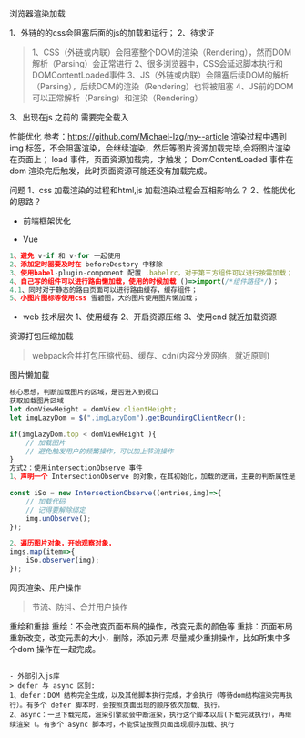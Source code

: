 浏览器渲染加载

1、外链的的css会阻塞后面的js的加载和运行；
2、待求证
> 1、CSS（外链或内联）会阻塞整个DOM的渲染（Rendering），然而DOM解析（Parsing）会正常进行
2、很多浏览器中，CSS会延迟脚本执行和DOMContentLoaded事件
3、JS（外链或内联）会阻塞后续DOM的解析（Parsing），后续DOM的渲染（Rendering）也将被阻塞
4、JS前的DOM可以正常解析（Parsing）和渲染（Rendering）

3、出现在js 之前的<link href="file.css"> 需要完全载入

性能优化
参考：https://github.com/Michael-lzg/my--article
渲染过程中遇到img 标签，不会阻塞渲染，会继续渲染，然后等图片资源加载完毕,会将图片渲染在页面上；
load 事件，页面资源加载完，才触发；
DomContentLoaded 事件在dom 渲染完后触发，此时页面资源可能还没有加载完成。


问题
1、css 加载渲染的过程和html,js 加载渲染过程会互相影响么？
2、性能优化的思路？

- 前端框架优化

- Vue
```javascript
1、避免 v-if 和 v-for 一起使用
2、添加定时器要及时在 beforeDestory 中移除
3、使用babel-plugin-component 配置 .babelrc，对于第三方组件可以进行按需加载；
4、自己写的组件可以进行路由懒加载，使用的时候加载 ()=>import(/*组件路径*/)；
4.1、同时对于静态的路由页面可以进行路由缓存，缓存组件；
5、小图片图标等使用css 雪碧图，大的图片使用图片懒加载；
```
- web 技术层次
1、使用缓存
2、开启资源压缩
3、使用cnd 就近加载资源


资源打包压缩加载
> webpack合并打包压缩代码、缓存、cdn(内容分发网络，就近原则)
> 
图片懒加载
```javascript
核心思想，判断加载图片的区域，是否进入到视口  
获取加载图片区域
let domViewHeight = domView.clientHeight;
let imgLazyDom = $(".imgLazyDom").getBoundingClientRecr();

if(imgLazyDom.top < domViewHeight ){
    // 加载图片
    // 避免触发用户的频繁操作，可以加上节流操作
}
方式2：使用intersectionObserve 事件
1、声明一个 IntersectionObserve 的对象，在其初始化，加载的逻辑，主要的判断属性是 isIntersection ,图片区域是否已经进入到视口区域；

const iSo = new IntersectionObserve((entries,img)=>{
    // 加载代码
    // 记得要解除绑定
    img.unObserve();
});

2、遍历图片对象，开始观察对象，
imgs.map(item=>{
    iSo.observer(img);
});

```

网页渲染、用户操作
> 节流、防抖、合并用户操作

重绘和重排
重绘：不会改变页面布局的操作，改变元素的颜色等
重排：页面布局重新改变，改变元素的大小，删除，添加元素
尽量减少重排操作，比如所集中多个dom 操作在一起完成。
```

- 外部引入js库
> defer 与 async 区别:  
1、defer：DOM 结构完全生成，以及其他脚本执行完成，才会执行（等待dom结构渲染完再执行）。有多个 defer 脚本时，会按照页面出现的顺序依次加载、执行。
2、async：一旦下载完成，渲染引擎就会中断渲染，执行这个脚本以后(下载完就执行），再继续渲染（。有多个 async 脚本时，不能保证按照页面出现顺序加载、执行